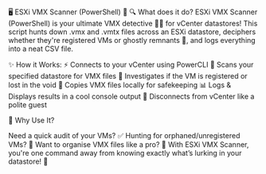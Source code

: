 🖥️ ESXi VMX Scanner (PowerShell) 🚀
🔍 What does it do?
ESXi VMX Scanner (PowerShell) is your ultimate VMX detective 🕵️‍♂️ for vCenter datastores! This script hunts down .vmx and .vmtx files across an ESXi datastore, deciphers whether they're registered VMs or ghostly remnants 👻, and logs everything into a neat CSV file.

✨ How it Works:
⚡ Connects to your vCenter using PowerCLI
📂 Scans your specified datastore for VMX files
🧐 Investigates if the VM is registered or lost in the void
💾 Copies VMX files locally for safekeeping
📊 Logs & Displays results in a cool console output
👋 Disconnects from vCenter like a polite guest

🔧 Why Use It?

Need a quick audit of your VMs? ✅
Hunting for orphaned/unregistered VMs? 👻
Want to organise VMX files like a pro? 💼
With ESXi VMX Scanner, you're one command away from knowing exactly what’s lurking in your datastore! 🚀